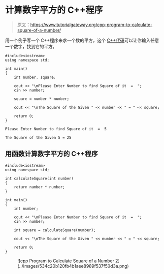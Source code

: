 # 计算数字平方的 C++程序

> 原文：<https://www.tutorialgateway.org/cpp-program-to-calculate-square-of-a-number/>

用一个例子写一个 C++程序来求一个数的平方。这个 [C++代码](https://www.tutorialgateway.org/cpp-programs/)可以让你输入任意一个数字，找到它的平方。

```
#include<iostream>
using namespace std;

int main()
{
	int number, square;

	cout << "\nPlease Enter Number to find Square of it  =  ";
	cin >> number;	

	square = number * number;

	cout << "\nThe Square of the Given " << number << " = " << square;

 	return 0;
}
```

```
Please Enter Number to find Square of it  =  5

The Square of the Given 5 = 25
```

## 用函数计算数字平方的 C++程序

```
#include<iostream>
using namespace std;

int calculateSquare(int number)
{
	return number * number;
}

int main()
{
	int number;

	cout << "\nPlease Enter Number to find Square of it  =  ";
	cin >> number;	

	int square = calculateSquare(number);

	cout << "\nThe Square of the Given " << number << " = " << square;

 	return 0;
}
```

<figure class="wp-block-image size-large">![cpp Program to Calculate Square of a Number 2](../Images/534c20b120fb4b1aee8989f537f50d3a.png)</figure>